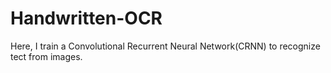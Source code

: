 # Handwritten-OCR
Here, I train a Convolutional Recurrent Neural Network(CRNN) to recognize tect from images.

